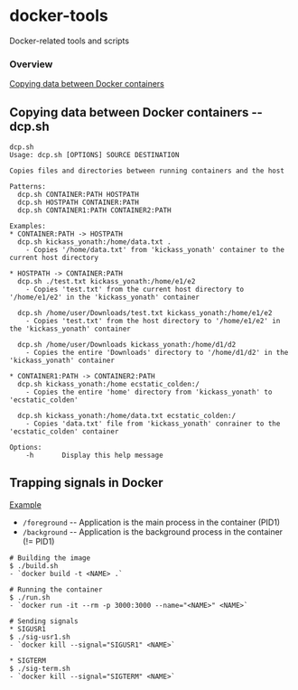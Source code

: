 # docker-tools
Docker-related tools and scripts

### Overview

[Copying data between Docker containers](https://medium.com/@gchudnov/copying-data-between-docker-containers-26890935da3f)

## Copying data between Docker containers -- dcp.sh

```shell
dcp.sh 
Usage: dcp.sh [OPTIONS] SOURCE DESTINATION

Copies files and directories between running containers and the host

Patterns:
  dcp.sh CONTAINER:PATH HOSTPATH
  dcp.sh HOSTPATH CONTAINER:PATH
  dcp.sh CONTAINER1:PATH CONTAINER2:PATH

Examples:
* CONTAINER:PATH -> HOSTPATH
  dcp.sh kickass_yonath:/home/data.txt .
    - Copies '/home/data.txt' from 'kickass_yonath' container to the current host directory

* HOSTPATH -> CONTAINER:PATH
  dcp.sh ./test.txt kickass_yonath:/home/e1/e2
    - Copies 'test.txt' from the current host directory to '/home/e1/e2' in the 'kickass_yonath' container

  dcp.sh /home/user/Downloads/test.txt kickass_yonath:/home/e1/e2
    - Copies 'test.txt' from the host directory to '/home/e1/e2' in the 'kickass_yonath' container

  dcp.sh /home/user/Downloads kickass_yonath:/home/d1/d2
    - Copies the entire 'Downloads' directory to '/home/d1/d2' in the 'kickass_yonath' container

* CONTAINER1:PATH -> CONTAINER2:PATH
  dcp.sh kickass_yonath:/home ecstatic_colden:/
    - Copies the entire 'home' directory from 'kickass_yonath' to 'ecstatic_colden'

  dcp.sh kickass_yonath:/home/data.txt ecstatic_colden:/
    - Copies 'data.txt' file from 'kickass_yonath' conrainer to the 'ecstatic_colden' container

Options:
    -h       Display this help message

```


## Trapping signals in Docker
[Example](https://github.com/gchudnov/docker-tools/tree/master/signals)

* `/foreground` -- Application is the main process in the container (PID1)
* `/background` -- Application is the background process in the container (!= PID1)

```shell
# Building the image
$ ./build.sh
- `docker build -t <NAME> .`

# Running the container
$ ./run.sh
- `docker run -it --rm -p 3000:3000 --name="<NAME>" <NAME>`

# Sending signals
* SIGUSR1
$ ./sig-usr1.sh
- `docker kill --signal="SIGUSR1" <NAME>`

* SIGTERM
$ ./sig-term.sh
- `docker kill --signal="SIGTERM" <NAME>`
```
